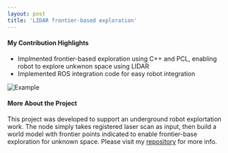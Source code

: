```yaml
---
layout: post
title: 'LIDAR frontier-based exploration'
---
```


#### My Contribution Highlights
* Implmented frontier-based exploration using C++ and PCL, enabling robot to explore unkwnon space using LIDAR
* Implemented ROS integration code for easy robot integration

![Example](https://media.giphy.com/media/JsEMHz8UokICGwypCi/giphy.gif)

#### More About the Project
This project was developed to support an underground robot explortation work. The node simply takes registered laser scan as input, then build a world model with frontier points indicated to enable frontier-base exploration for unknown space. Please visit my [repository](https://github.com/Dung-Han-Lee/Pointcloud-based-Frontier-Exploration) for more info.

